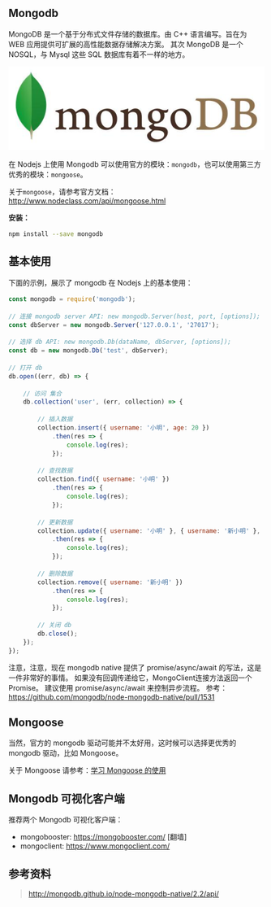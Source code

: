 
## Mongodb
MongoDB 是一个基于分布式文件存储的数据库。由 C++ 语言编写。旨在为 WEB 应用提供可扩展的高性能数据存储解决方案。
其次 MongoDB 是一个 NOSQL，与 Mysql 这些 SQL 数据库有着不一样的地方。

![](../../../resource/mongodb.jpg)

在 Nodejs 上使用 Mongodb 可以使用官方的模块：`mongodb`，也可以使用第三方优秀的模块：`mongoose`。

关于`mongoose`，请参考官方文档：http://www.nodeclass.com/api/mongoose.html

**安装：**

```bash
npm install --save mongodb
```

## 基本使用
下面的示例，展示了 mongodb 在 Nodejs 上的基本使用：

```js
const mongodb = require('mongodb');

// 连接 mongodb server API: new mongodb.Server(host, port, [options]);
const dbServer = new mongodb.Server('127.0.0.1', '27017');

// 选择 db API: new mongodb.Db(dataName, dbServer, [options]);
const db = new mongodb.Db('test', dbServer);

// 打开 db
db.open((err, db) => {

    // 访问 集合
    db.collection('user', (err, collection) => {

        // 插入数据
        collection.insert({ username: '小明', age: 20 })
            .then(res => {
                console.log(res);
            });

        // 查找数据
        collection.find({ username: '小明' })
            .then(res => {
                console.log(res);
            });

        // 更新数据
        collection.update({ username: '小明' }, { username: '新小明' }, { upsert: true })
            .then(res => {
                console.log(res);
            });

        // 删除数据
        collection.remove({ username: '新小明' })
            .then(res => {
                console.log(res);
            });

        // 关闭 db
        db.close();
    });
});
```

注意，注意，现在 mongodb native 提供了 promise/async/await 的写法，这是一件非常好的事情。
如果没有回调传递给它，MongoClient连接方法返回一个Promise。
建议使用 promise/async/await 来控制异步流程。
参考：https://github.com/mongodb/node-mongodb-native/pull/1531


## Mongoose
当然，官方的 mongodb 驱动可能并不太好用，这时候可以选择更优秀的 mongodb 驱动，比如 Mongoose。

关于 Mongoose 请参考：[学习 Mongoose 的使用](http://me.lizhooh.com/2017/04/08/MongoDB/%E5%AD%A6%E4%B9%A0%20Mongoose%20%E7%9A%84%E4%BD%BF%E7%94%A8%20/)

## Mongodb 可视化客户端

推荐两个 Mongodb 可视化客户端：
- mongobooster:  https://mongobooster.com/ [翻墙]
- mongoclient:  https://www.mongoclient.com/


## 参考资料
> http://mongodb.github.io/node-mongodb-native/2.2/api/
